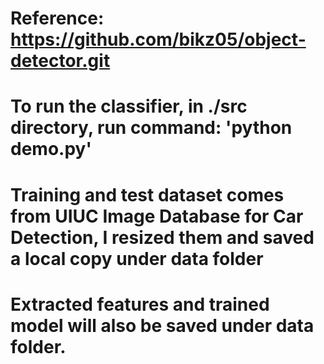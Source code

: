 # Reference: https://github.com/bikz05/object-detector.git

# To run the classifier, in ./src directory, run command: 'python demo.py'

# Training and test dataset comes from UIUC Image Database for Car Detection, I resized them and saved a local copy under data folder

# Extracted features and trained model will also be saved under data folder.

